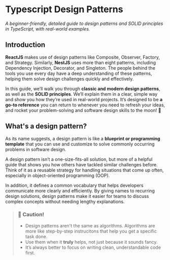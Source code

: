 # Typescript Design Patterns
_A beginner-friendly, detailed guide to design patterns and SOLID principles in TypeScript, with real-world examples._

## Introduction

**ReactJS** makes use of design patterns like Composite, Observer, Factory, and Strategy. Similarly, **NestJS** uses more than eight patterns, including Dependency Injection, Decorator, and Singleton. The people behind the tools you use every day have a deep understanding of these patterns, helping them solve design challenges quickly and effectively.

In this guide, we’ll walk you through **classic and modern design patterns**, as well as the **SOLID principles**. We’ll explain them in a clear, simple way and show you how they’re used in real-world projects. It’s designed to be **a go-to reference** you can return to whenever you need to refresh your ideas, and rocket your problem-solving and software design skills to the moon! 🚀

## What's a design pattern?
As its name suggests, a design pattern is like a **blueprint or programming template** that you can use and customize to solve commonly occurring problems in software design.

A design pattern isn’t a one-size-fits-all solution, but more of a helpful guide that shows you how others have tackled similar challenges before. Think of it as a reusable strategy for handling situations that come up often, especially in object-oriented programming (OOP).

In addition, it defines a common vocabulary that helps developers communicate more clearly and efficiently. By giving names to recurring design solutions, design patterns make it easier for teams to discuss complex concepts without needing lengthy explanations.

> ### 🚨 Caution!
> - Design patterns aren't the same as algorithms. Algorithms are more like step-by-step instrucitons that help you get a specific task done.
> - Use them when it **truly** helps, not just because it sounds fancy.
> - It’s always better to focus on writing clean, understandable code first.